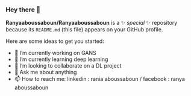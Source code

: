 ### Hey there 👋


**Ranyaaboussaboun/Ranyaaboussaboun** is a ✨ _special_ ✨ repository because its `README.md` (this file) appears on your GitHub profile.

Here are some ideas to get you started:

- 🔭 I’m currently working on GANS
- 🌱 I’m currently learning deep learning
- 👯 I’m looking to collaborate on a DL project
- 💬 Ask me about anything 
- 📫 How to reach me: linkedin : rania aboussaboun / facebook : ranya aboussaboun

